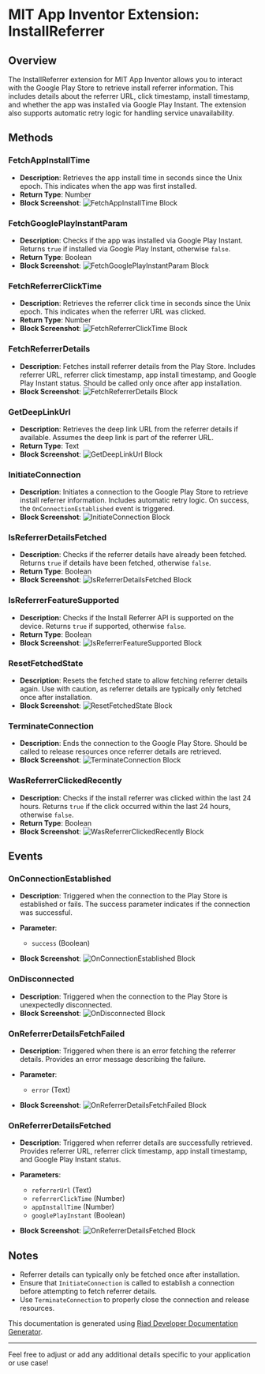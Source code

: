 
# MIT App Inventor Extension: InstallReferrer

## Overview
The InstallReferrer extension for MIT App Inventor allows you to interact with the Google Play Store to retrieve install referrer information. This includes details about the referrer URL, click timestamp, install timestamp, and whether the app was installed via Google Play Instant. The extension also supports automatic retry logic for handling service unavailability.

## Methods

### FetchAppInstallTime
- **Description**: Retrieves the app install time in seconds since the Unix epoch. This indicates when the app was first installed.
- **Return Type**: Number
- **Block Screenshot**: ![FetchAppInstallTime Block](https://i.postimg.cc/k4x38r0F/Fetch-App-Install-Time-Block.png)

### FetchGooglePlayInstantParam
- **Description**: Checks if the app was installed via Google Play Instant. Returns `true` if installed via Google Play Instant, otherwise `false`.
- **Return Type**: Boolean
- **Block Screenshot**: ![FetchGooglePlayInstantParam Block](https://i.postimg.cc/kGmChMQp/Fetch-Google-Play-Instant-Param-Block.png)

### FetchReferrerClickTime
- **Description**: Retrieves the referrer click time in seconds since the Unix epoch. This indicates when the referrer URL was clicked.
- **Return Type**: Number
- **Block Screenshot**: ![FetchReferrerClickTime Block](https://i.postimg.cc/NFkthhbf/Fetch-Referrer-Click-Time-Block.png)

### FetchReferrerDetails
- **Description**: Fetches install referrer details from the Play Store. Includes referrer URL, referrer click timestamp, app install timestamp, and Google Play Instant status. Should be called only once after app installation.
- **Block Screenshot**: ![FetchReferrerDetails Block](https://i.postimg.cc/wxXgRJH8/Fetch-Referrer-Details-Block.png)

### GetDeepLinkUrl
- **Description**: Retrieves the deep link URL from the referrer details if available. Assumes the deep link is part of the referrer URL.
- **Return Type**: Text
- **Block Screenshot**: ![GetDeepLinkUrl Block](https://i.postimg.cc/HsTHwxsJ/Get-Deep-Link-Url-Block.png)

### InitiateConnection
- **Description**: Initiates a connection to the Google Play Store to retrieve install referrer information. Includes automatic retry logic. On success, the `OnConnectionEstablished` event is triggered.
- **Block Screenshot**: ![InitiateConnection Block](https://i.postimg.cc/WbSVXvh5/Initiate-Connection-Block.png)

### IsReferrerDetailsFetched
- **Description**: Checks if the referrer details have already been fetched. Returns `true` if details have been fetched, otherwise `false`.
- **Return Type**: Boolean
- **Block Screenshot**: ![IsReferrerDetailsFetched Block](https://i.postimg.cc/2S6DtKWr/Is-Referrer-Details-Fetched-Block.png)

### IsReferrerFeatureSupported
- **Description**: Checks if the Install Referrer API is supported on the device. Returns `true` if supported, otherwise `false`.
- **Return Type**: Boolean
- **Block Screenshot**: ![IsReferrerFeatureSupported Block](https://i.postimg.cc/XYzb6kKF/Is-Referrer-Feature-Supported-Block.png)

### ResetFetchedState
- **Description**: Resets the fetched state to allow fetching referrer details again. Use with caution, as referrer details are typically only fetched once after installation.
- **Block Screenshot**: ![ResetFetchedState Block](https://i.postimg.cc/nL9tF9TW/Reset-Fetched-State-Block.png)

### TerminateConnection
- **Description**: Ends the connection to the Google Play Store. Should be called to release resources once referrer details are retrieved.
- **Block Screenshot**: ![TerminateConnection Block](https://i.postimg.cc/d1McLQxV/Terminate-Connection-Block.png)

### WasReferrerClickedRecently
- **Description**: Checks if the install referrer was clicked within the last 24 hours. Returns `true` if the click occurred within the last 24 hours, otherwise `false`.
- **Return Type**: Boolean
- **Block Screenshot**: ![WasReferrerClickedRecently Block](https://i.postimg.cc/RZsMVBmW/Was-Referrer-Clicked-Recently-Block.png)

## Events

### OnConnectionEstablished
- **Description**: Triggered when the connection to the Play Store is established or fails. The success parameter indicates if the connection was successful.
- **Parameter**: 
  - `success` (Boolean)

- **Block Screenshot**: ![OnConnectionEstablished Block](https://i.postimg.cc/HksYgLqG/On-Connection-Established-Block.png)

### OnDisconnected
- **Description**: Triggered when the connection to the Play Store is unexpectedly disconnected.
- **Block Screenshot**: ![OnDisconnected Block](https://i.postimg.cc/TPKTK42C/On-Disconnected-Block.png)

### OnReferrerDetailsFetchFailed
- **Description**: Triggered when there is an error fetching the referrer details. Provides an error message describing the failure.
- **Parameter**: 
  - `error` (Text)

- **Block Screenshot**: ![OnReferrerDetailsFetchFailed Block](https://i.postimg.cc/Xvt4dkp3/On-Referrer-Details-Fetch-Failed-Block.png)

### OnReferrerDetailsFetched
- **Description**: Triggered when referrer details are successfully retrieved. Provides referrer URL, referrer click timestamp, app install timestamp, and Google Play Instant status.
- **Parameters**:
  - `referrerUrl` (Text)
  - `referrerClickTime` (Number)
  - `appInstallTime` (Number)
  - `googlePlayInstant` (Boolean)

- **Block Screenshot**: ![OnReferrerDetailsFetched Block](https://i.postimg.cc/JnJmqHkX/On-Referrer-Details-Fetched-Block.png)

## Notes
- Referrer details can typically only be fetched once after installation.
- Ensure that `InitiateConnection` is called to establish a connection before attempting to fetch referrer details.
- Use `TerminateConnection` to properly close the connection and release resources.

This documentation is generated using [Riad Developer Documentation Generator](https://riaddeveloper.000.pe).

--- 

Feel free to adjust or add any additional details specific to your application or use case!

